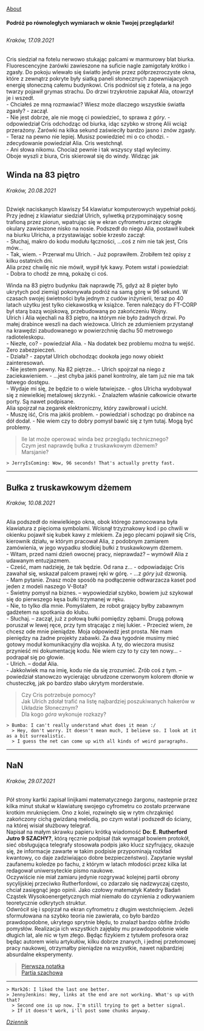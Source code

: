 [About](/about.md)
#### Podróż po równoległych wymiarach w oknie Twojej przeglądarki!

## 
###### Kraków, 17.09.2021
Cris siedział na fotelu nerwowo stukając palcami w marmurowy blat biurka. Fluorescencyjne żarówki zawieszone na suficie nagle zamigotały krótko i zgasły. Do pokoju wlewało się światło jedynie przez półprzezroczyste okna, które z zewnątrz pokryte były siatką paneli słonecznych zapewniajacych energię słoneczną całemu budynkowi. Cris podniósł się z fotela, a na jego twarzy pojawił grymas strachu. Do drzwi trzykrotnie zapukał Alia, otowrzył je i wszedł.\
\- Chciałeś ze mną rozmawiać? Wiesz może dlaczego wszystkie światła zgasły? - zaczął.\
\- Nie jest dobrze, ale nie mogę ci powiedzieć, to sprawa z _góry_. - odpowiedział Cris odchodząc od biurka, idąc szybko w stronę Alii wciąż przerażony. Żarówki na kilka sekund zaświeciły bardzo jasno i znów zgasły.\
\- Teraz na pewno nie lepiej. Musisz powiedzieć mi o co chodzi. - zdecydowanie powiedział Alia. Cris westchnął.\
\- Ani słowa nikomu. Chociaż pewnie i tak wszyscy stąd wylecimy.\
Oboje wyszli z biura, Cris skierował się do windy. Widząc jak


## Winda na 83 piętro
###### Kraków, 20.08.2021
Dźwięk naciskanych klawiszy 54 klawiatur komputerowych wypełniał pokój. Przy jednej z klawiatur siedział Ulrich, sylwetką przypominający sosnę trafioną przez piorun, wpatrując się w ekran cyfrometru przez okrągłe okulary zawieszone nisko na nosie. Podszedł do niego Alia, postawił kubek na biurku Ulricha, a przystawiając sobie krzesło zaczął:\
\- Słuchaj, makro do kodu modułu łączności, ...coś z nim nie tak jest, Cris mów...\
\- Tak, wiem. - Przerwał mu Ulrich.  - Już poprawiłem. Zrobiłem też opisy z kilku ostatnich dni.\
Alia przez chwilę nic nie mówił, wypił łyk kawy. Potem wstał i powiedział:\
\- Dobra to chodź ze mną, pokażę ci coś.

Winda na 83 piętro budynku (tak naprawdę 75, gdyż aż 8 pięter było ukrytych pod ziemią) pokonywała podróż na samą górę w 96 sekund. W czasach swojej świetności była jednym z cudów inżynierii, teraz po 40 latach użytku jest tylko ciekawostką w książce. Teren należący do FT-CORP był starą bazą wojskową, przebudowaną po zakończeniu Wojny.\
Ulrich i Alia wjechali na 83 piętro, na którym nie było żadnych drzwi. Po małej drabince weszli na dach wieżowca. Ulrich ze zdumieniem przystanął na krawędzi zabudowanego w powierzchnię dachu 50 metrowego radioteleskopu.\
\- Niezłe, co? - powiedział Alia. - Na dodatek bez problemu można tu wejść. Zero zabezpieczeń.\
\- Działa? - zapytał Ulrich obchodząc dookoła jego nowy obiekt zainteresowań.\
\- Nie jestem pewny. Na 82 piętrze... - Ulrich spojrzał na niego z zaciekawieniem. - ...jest chyba jakiś panel kontrolny, ale tam już nie ma tak łatwego dostępu.\
\- Wydaje mi się, że będzie to o wiele łatwiejsze. - głos Ulricha wydobywał się z niewielkiej metalowej skrzynki. - Znalazłem właśnie całkowicie otwarte porty. Są nawet podpisane.\
Alia spojrzał na zegarek elektroniczny, który zawibrował i ucichł.\
\- Muszę iść, Cris ma jakiś problem. - powiedział i schodząc po drabince na dół dodał. - Nie wiem czy to dobry pomysł bawić się z tym tutaj. Mogą być problemy.

> Ile lat może operować winda bez przeglądu technicznego?\
> Czym jest naprawdę bułka z truskawkowym dżemem?\
> Marsjanie?

```
> JerryIsComing: Wow, 96 seconds! That's actually pretty fast.
```


* * *
## Bułka z truskawkowym dżemem
###### Kraków, 10.08.2021
Alia podszedł do niewielkiego okna, obok którego zamocowana była klawiatura z pięcioma symbolami. Wcisnął trzyznakowy kod i po chwili w okienku pojawił się kubek kawy z mlekiem. Za jego plecami pojawił się Cris, kierownik działu, w którym pracował Alia, z podobnym zamiarem zamówienia, w jego wypadku słodkiej bułki z truskawkowym dżemem.\
\- Witam, przed nami dzień owocnej pracy, nieprawdaż? – wymówił Alia z udawanym entuzjazmem.\
\- Cześć, mam nadzieję, że tak będzie. Od rana z… - odpowiadając Cris zawahał się, wskazał palcem prawej ręki w górę. - …z _góry_ już dzwonią.\
\- Mam pytanie. Znasz może sposób na podłączenie odtwarzacza kaset pod jeden z  modeli naszego V-Bota?\
\- Świetny pomysł na biznes. – wypowiedział szybko, bowiem już szykował się do pierwszego kęsa bułki trzymanej w ręku.\
\- Nie, to tylko dla mnie. Pomyślałem, że robot grający byłby zabawnym gadżetem na spotkania do klubu.\
\- Słuchaj. – zaczął, już z połową bułki pomiędzy zębami. Drugą połową poruszał w lewej ręce, przy tym strącając z niej lukier. -  Przecież wiem, że chcesz ode mnie pieniądze. Moja odpowiedź jest prosta. Nie mam pieniędzy na żadne projekty zabawki. Za dwa tygodnie musimy mieć gotowy moduł komunikacyjny dla wojska. A ty, do wieczora musisz przynieść mi dokumentację kodu. Nie wiem czy to ty czy ten nowy… - podrapał się po głowie.\
\- Ulrich. – dodał Alia.\
\- Jakkolwiek ma na imię, kodu nie da się zrozumieć. Zrób coś z tym. – powiedział stanowczo wycierając ubrudzone czerwonym kolorem dłonie w chusteczkę, jak po bardzo słabo ukrytym morderstwie.

> Czy Cris potrzebuje pomocy?\
> Jak Ulrich zdołał trafić na listę najbardziej poszukiwanych hakerów w Układzie Słonecznym?\
> Dla kogo _góra_ wykonuje rozkazy?

```
> Bumba: I can't really understand what does it mean :/
  > Hey, don't worry. It doesn't mean much, I believe so. I look at it as a bit surrealistic.
  > I guess the net can come up with all kinds of weird paragraphs.
```

* * *
## NaN
###### Kraków, 29.07.2021
Pół strony kartki zapisał linijkami matematycznego żargonu, nastepnie przez kilka minut stukał w klawiaturę swojego cyfrometru co zostało przerwane krotkim mruknięciem. Ono z kolei, rozwinęło się w rytm chrząknięć zakończony cichą gwizdaną melodią, po czym wstał i podszedł do ściany, na której wisiał służbowy telegraf.\
Napisał na małym skrawku papieru krótką wiadomość **Do: E. Rutherford Jutro 9 SZACHY?**, którą ręcznie podpisał (tak wymagał bowiem protokół, sieć obsługująca telegrafy stosowała podpis jako klucz szyfrujący, okazuje się, że informacje zawarte w takim podpisie przypominają rozkład kwantowy, co daje zadziwiająco dobre bezpieczeństwo). Zapytanie wysłał zaufanemu koledze po fachu, z którym w latach młodości przez kilka lat redagował uniwersyteckie pismo naukowe.\
Oczywiście nie miał zamiaru jedynie rozgrywać kolejnej partii obrony sycylijskiej przeciwko Rutherfordowi, co zdarzało się nadzwyczaj często, chciał zasięgnąć jego opinii. Jako czołowy matematyk Katedry Badań Cząstek Wysokoenergetycznych  miał niemało do czynienia z odkrywaniem teoretycznie odkrytych struktur.\
Odwrócił się i spojrzał na ekran cyfrometru z długim westchnięciem. Jeżeli sformułowana na szybko teoria nie zawierała, co było bardzo prawdopodobne, ukrytego sprytnie błędu, to znalazł bardzo obfite źródło pomysłów. Realizacja ich wszystkich zajęłaby mu prawdopodobnie wiele długich lat, ale nic w tym złego. Będąc fizykiem z tytułem profesora oraz będąc autorem wielu artykułów, kilku dobrze znanych, i jednej przełomowej pracy naukowej, otrzymałby pieniądze na wszystkie, nawet najbardziej absurdalne eksperymenty.

> [Pierwsza notatka]()\
> [Partia szachowa](/szachyNaN.md)

***
```
> Mark26: I liked the last one better.
> JennyJenkins: Hey, links at the end are not working. What's up with that?
  > Second one is up now. I'm still trying to get a better signal.
  > If it doesn't work, i'll post some chunks anyway.
```
[_Dziennik_](/dziennik.md)

